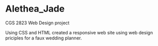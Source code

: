 # Alethea_Jade
CGS 2823 Web Design project

Using CSS and HTML created a responsive web site using web design priciples for a faux wedding planner. 

